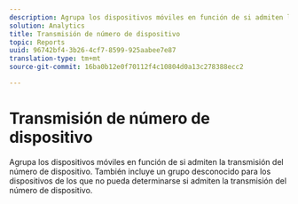 ```yaml
---
description: Agrupa los dispositivos móviles en función de si admiten la transmisión del número de dispositivo. También incluye un grupo desconocido para los dispositivos de los que no pueda determinarse si admiten la transmisión del número de dispositivo.
solution: Analytics
title: Transmisión de número de dispositivo
topic: Reports
uuid: 96742bf4-3b26-4cf7-8599-925aabee7e87
translation-type: tm+mt
source-git-commit: 16ba0b12e0f70112f4c10804d0a13c278388ecc2

---
```



# Transmisión de número de dispositivo

Agrupa los dispositivos móviles en función de si admiten la transmisión del número de dispositivo. También incluye un grupo desconocido para los dispositivos de los que no pueda determinarse si admiten la transmisión del número de dispositivo.


